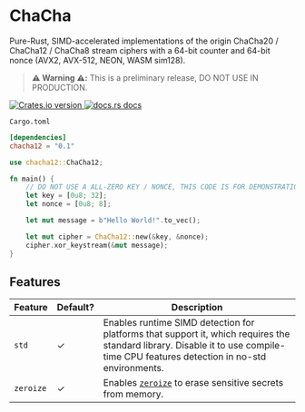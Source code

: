 # ChaCha

Pure-Rust, SIMD-accelerated implementations of the origin ChaCha20 / ChaCha12 / ChaCha8 stream ciphers with a 64-bit counter and 64-bit nonce (AVX2, AVX-512, NEON, WASM sim128).

> **⚠️ Warning ⚠️:** This is a preliminary release, DO NOT USE IN PRODUCTION.


<div>
  <!-- Version -->
  <a href="https://crates.io/crates/chacha12">
    <img src="https://img.shields.io/crates/v/chacha12.svg?style=flat-square" alt="Crates.io version" />
  </a>
  <!-- Docs -->
  <a href="https://docs.rs/chacha12">
    <img src="https://img.shields.io/badge/docs-latest-blue.svg?style=flat-square" alt="docs.rs docs" />
  </a>
</div>


`Cargo.toml`
```toml
[dependencies]
chacha12 = "0.1"
```

```rust
use chacha12::ChaCha12;

fn main() {
    // DO NOT USE A ALL-ZERO KEY / NONCE, THIS CODE IS FOR DEMONSTRATION ONLY
    let key = [0u8; 32];
    let nonce = [0u8; 8];

    let mut message = b"Hello World!".to_vec();

    let mut cipher = ChaCha12::new(&key, &nonce);
    cipher.xor_keystream(&mut message);
}
```


## Features

| Feature | Default? | Description |
| --------| ---------| ----------- |
| `std` | ✓ | Enables runtime SIMD detection for platforms that support it, which requires the standard library. Disable it to use compile-time CPU features detection in no-std environments. |
| `zeroize` | ✓ | Enables [`zeroize`](https://crates.io/crates/zeroize) to erase sensitive secrets from memory. |

